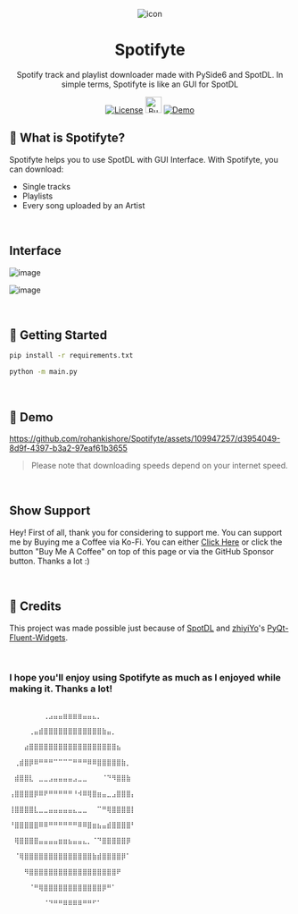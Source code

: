 <div align="center">

![icon](https://github.com/rohankishore/Spotifyte/assets/109947257/210e9e94-a767-4d6f-9d6b-cdebd8b29416)   
# Spotifyte
Spotify track and playlist downloader made with PySide6 and SpotDL. In simple terms, Spotifyte is like an GUI for SpotDL

</div>

<div align="center">
  
  <a href="https://opensource.org/licenses/MIT">![License](https://img.shields.io/badge/License-MIT-yellow)</a>
  <a href='https://ko-fi.com/V7V7QZ7GS' target='_blank'><img height='36' style='border:0px;height:29px;' src='https://storage.ko-fi.com/cdn/kofi5.png?v=3' border='0' alt='Buy Me a Coffee at ko-fi.com' /></a>
  <a href="https://www.fiverr.com/rohancodespy/">![Demo](https://img.shields.io/badge/Fiverr-Hire-green)</a>
</div>

## 🎵 What is Spotifyte?
Spotifyte helps you to use SpotDL with GUI Interface. With Spotifyte, you can download:
- Single tracks
- Playlists
- Every song uploaded by an Artist
  
<br>

## Interface

![image](https://github.com/rohankishore/Spotifyte/assets/109947257/0a629cda-fbff-4168-9e27-25bf8414b744)

![image](https://github.com/rohankishore/Spotifyte/assets/109947257/69fc68ff-08eb-43ad-b87c-3f9680c10c3f)

<br>

## 👒 Getting Started

```bash
pip install -r requirements.txt
```

```bash
python -m main.py
```

<br>


## 🌊 Demo

https://github.com/rohankishore/Spotifyte/assets/109947257/d3954049-8d9f-4397-b3a2-97eaf61b3655

> Please note that downloading speeds depend on your internet speed.

<br>

## Show Support

Hey! First of all, thank you for considering to support me. You can support me by Buying me a Coffee via Ko-Fi. You can either [Click Here](https://ko-fi.com/rohankishore) or click the button "Buy Me A Coffee" on top of this page or via the GitHub Sponsor button. Thanks a lot :)

<br>

## 💖 Credits

This project was made possible just because of [SpotDL](https://github.com/spotDL/spotify-downloader) and [zhiyiYo](https://github.com/zhiyiYo)'s [PyQt-Fluent-Widgets](https://github.com/zhiyiYo/PyQt-Fluent-Widgets).

<br>


### I hope you'll enjoy using Spotifyte as much as I enjoyed while making it. Thanks a lot!


```
                                              ⠀⠀⠀⠀⠀⠀⠀⢀⣠⣤⣤⣶⣶⣶⣶⣤⣤⣄⡀⠀⠀⠀⠀⠀⠀⠀
                                              ⠀⠀⠀⠀⢀⣤⣾⣿⣿⣿⣿⣿⣿⣿⣿⣿⣿⣿⣿⣷⣤⡀⠀⠀⠀⠀
                                              ⠀⠀⠀⣴⣿⣿⣿⣿⣿⣿⣿⣿⣿⣿⣿⣿⣿⣿⣿⣿⣿⣿⣦⠀⠀⠀
                                              ⠀⢀⣾⣿⡿⠿⠛⠛⠛⠉⠉⠉⠉⠛⠛⠛⠿⠿⣿⣿⣿⣿⣿⣷⡀⠀
                                              ⠀⣾⣿⣿⣇⠀⣀⣀⣠⣤⣤⣤⣤⣠⣀⣀⠀⠀⠀⠈⠙⠻⣿⣿⣷⠀
                                              ⢠⣿⣿⣿⣿⡿⠿⠟⠛⠛⠛⠛⠛⠘⠺⠿⢿⣿⣶⣤⣀⣠⣿⣿⣿⡄
                                              ⢸⣿⣿⣿⣿⣇⣀⣀⣤⣤⣤⣤⣤⣄⣀⣀⠀⠀⠉⠛⢿⣿⣿⣿⣿⡇
                                              ⠘⣿⣿⣿⣿⣿⠿⠿⠛⠛⠛⠛⠛⠛⠿⠿⣿⣶⣦⣤⣾⣿⣿⣿⣿⠃
                                              ⠀⢿⣿⣿⣿⣿⣤⣤⣤⣤⣶⣶⣦⣤⣤⣄⡀⠈⠙⣿⣿⣿⣿⣿⡿⠀
                                              ⠀⠈⢿⣿⣿⣿⣿⣿⣿⣿⣿⣿⣿⣿⣿⣿⣿⣷⣾⣿⣿⣿⣿⡿⠁⠀
                                              ⠀⠀⠀⠻⣿⣿⣿⣿⣿⣿⣿⣿⣿⣿⣿⣿⣿⣿⣿⣿⣿⣿⠟⠀⠀⠀
                                              ⠀⠀⠀⠀⠈⠛⢿⣿⣿⣿⣿⣿⣿⣿⣿⣿⣿⣿⣿⡿⠛⠁⠀⠀⠀⠀
                                              ⠀⠀⠀⠀⠀⠀⠀⠈⠙⠛⠛⠿⠿⠿⠿⠛⠛⠋⠁⠀⠀⠀⠀⠀⠀⠀⠀⠀⠀⠀⠀⠀⠀⠀⠀⠀⠀⠀⠀⠀⠀⠀⠀⠀⠀⠀⠀⠀⠀⠀⠀
```

